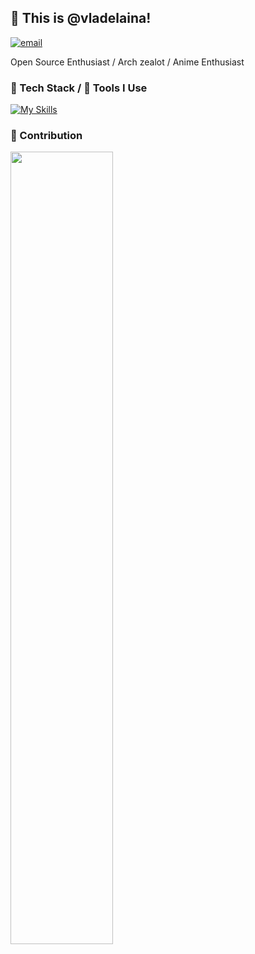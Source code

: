 ## 👋 This is @vladelaina!
[![email](https://img.shields.io/badge/-zmh@lightxi.com-black?labelColor=black&logo=gmail&logoColor=white&style=flat-square)](mailto:vladelaina@gmail.com)

Open Source Enthusiast / Arch zealot / Anime Enthusiast

### 🍉 Tech Stack / 🔨 Tools I Use

[![My Skills](https://skillicons.dev/icons?i=c,arch,git)](https://skillicons.dev)


### 🍏 Contribution
<img width="57%"  src="https://github-readme-stats.vercel.app/api?username=vladelaina&disable_animations=true&show_icons=true&rank_icon=percentile&count_private=true&theme=dracula"/>
